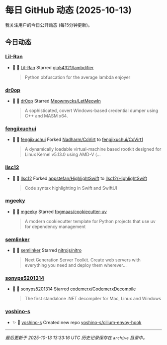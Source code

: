 # 每日 GitHub 动态 (2025-10-13)

我关注用户的今日公开动态 (每15分钟更新)。

## 今日动态

### [Lil-Ran](https://github.com/Lil-Ran)
- 🌟 👤 [Lil-Ran](https://github.com/Lil-Ran) Starred [gio54321/lambdifier](https://github.com/gio54321/lambdifier)
  > Python obfuscation for the average lambda enjoyer

### [dr0op](https://github.com/dr0op)
- 🌟 👤 [dr0op](https://github.com/dr0op) Starred [Meowmycks/LetMeowIn](https://github.com/Meowmycks/LetMeowIn)
  > A sophisticated, covert Windows-based credential dumper using C++ and MASM x64.

### [fengjixuchui](https://github.com/fengjixuchui)
- 🍴 👤 [fengjixuchui](https://github.com/fengjixuchui) Forked [Nadharm/CoVirt](https://github.com/Nadharm/CoVirt) to [fengjixuchui/CoVirt1](https://github.com/fengjixuchui/CoVirt1)
  > A dynamically loadable virtual-machine based rootkit designed for Linux Kernel v5.13.0 using AMD-V (...

### [llsc12](https://github.com/llsc12)
- 🍴 👤 [llsc12](https://github.com/llsc12) Forked [appstefan/HighlightSwift](https://github.com/appstefan/HighlightSwift) to [llsc12/HighlightSwift](https://github.com/llsc12/HighlightSwift)
  > Code syntax highlighting in Swift and SwiftUI

### [mgeeky](https://github.com/mgeeky)
- 🌟 👤 [mgeeky](https://github.com/mgeeky) Starred [fpgmaas/cookiecutter-uv](https://github.com/fpgmaas/cookiecutter-uv)
  > A modern cookiecutter template for Python projects that use uv for dependency management 

### [semlinker](https://github.com/semlinker)
- 🌟 👤 [semlinker](https://github.com/semlinker) Starred [nitrojs/nitro](https://github.com/nitrojs/nitro)
  > Next Generation Server Toolkit. Create web servers with everything you need and deploy them wherever...

### [sonyps5201314](https://github.com/sonyps5201314)
- 🌟 👤 [sonyps5201314](https://github.com/sonyps5201314) Starred [codemerx/CodemerxDecompile](https://github.com/codemerx/CodemerxDecompile)
  > The first standalone .NET decompiler for Mac, Linux and Windows

### [yoshino-s](https://github.com/yoshino-s)
- ✨ 👤 [yoshino-s](https://github.com/yoshino-s) Created new repo [yoshino-s/cilium-envoy-hook](https://github.com/yoshino-s/cilium-envoy-hook)


---
*最后更新于 2025-10-13 13:33:16 UTC*
*历史记录保存在 `archive` 目录中。*
